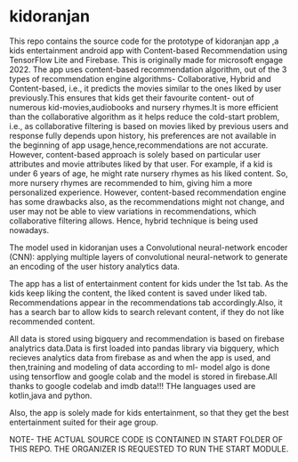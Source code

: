 # kidoranjan

This repo contains the source code for the prototype of kidoranjan app ,a kids entertainment android app with Content-based Recommendation using TensorFlow Lite and
Firebase. This is originally made for microsoft engage 2022. The app uses content-based recommendation algorithm, out of the 3 types of  recommendation engine algorithms- Collaborative, Hybrid and Content-based, i.e., it predicts the movies similar to the ones liked by user previously.This ensures that kids get their favourite content- out of numerous kid-movies,audiobooks and nursery rhymes.It is more efficient than the collaborative algorithm as it helps reduce the cold-start problem, i.e., as collaborative filtering is based on movies liked by previous users and response fully depends upon history, his preferences are not available in the beginning of app usage,hence,recommendations are not accurate. However, content-based approach is solely based on particular user attributes and movie attributes liked by that user. For example, if a kid is under 6 years  of age, he might rate nursery rhymes as his liked content. So, more nursery rhymes are recommended to him, giving him a more personalized experience. However, content-based recommendation engine has some drawbacks also, as the recommendations might not change, and user may not be able to view variations in recommendations, which collaborative filtering allows. Hence, hybrid technique is being used nowadays.

The model used in kidoranjan uses a Convolutional neural-network encoder (CNN): applying multiple layers of convolutional neural-network to generate an encoding of the user history analytics data. 

The app has a list of entertainment content for kids under the 1st tab. As the kids keep liking the content, the liked content is saved under liked tab. Recommendations appear in the recommendations tab accordingly.Also, it has a search bar to allow kids to search relevant content, if they do not like recommended content.

All data is stored using bigquery and recommendation is based on firebase analytrics data.Data is first loaded into pandas library via bigquery, which recieves analytics data from firebase as and when the app is used, and then,training and modeling of data according to ml- model algo is done using tensorflow and google colab and the model is stored in firebase.All thanks to google codelab and imdb data!!! THe languages used are kotlin,java and python.
  
Also, the app is solely made for kids entertainment, so that they get the best entertainment suited for their age group.

NOTE- THE ACTUAL SOURCE CODE IS CONTAINED IN START FOLDER OF THIS REPO. THE ORGANIZER IS REQUESTED TO RUN THE START MODULE.
